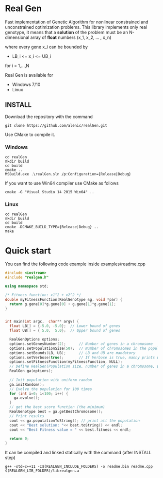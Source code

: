 # Real Gen
Fast implementation of Genetic Algorithm for nonlinear constrained and unconstrained optimization problems.
This library implements only real genotype, it means that a **solution** of the problem must be an N-dimensional array of **float** numbers (x_1, x_2, ... , x_n)

where every gene x_i can be bounded by

* LB_i <= x_i <= UB_i

for i = 1,...,N

Real Gen is available for

* Windows 7/10
* Linux

## INSTALL

Download the repository with the command

```
git clone https://github.com/alenic/realGen.git
```

Use CMake to compile it.


### Windows

```
cd realGen
mkdir build
cd build
cmake ..
MSBuild.exe .\realGen.sln /p:Configuration={Release|Debug}
```

If you want to use Win64 compiler use CMake as follows

```
cmake -G "Visual Studio 14 2015 Win64" ..
```

### Linux

```
cd realGen
mkdir build
cd build
cmake -DCMAKE_BUILD_TYPE={Release|Debug} ..
make
```

# Quick start

You can find the following code example inside examples/readme.cpp

```c++
#include <iostream>
#include "realgen.h"

using namespace std;

/* Fitness function: x1^2 + x2^2 */
double myFitnessFunction(RealGenotype &g, void *par) {
  return g.gene[0]*g.gene[0] + g.gene[1]*g.gene[1];
}


int main(int argc,  char** argv) {
  float LB[] = {-5.0, -5.0};  // Lower bound of genes
  float UB[] = { 5.0,  5.0};  // Upper bound of genes

  RealGenOptions options;
  options.setGenesNumber(2);      // Number of genes in a chromosome
  options.setPopulationSize(50);  // Number of chromosomes in the population
  options.setBounds(LB, UB);      // LB and UB are mandatory
  options.setVerbose(true);       // If Verbose is true, manny prints will appear
  options.setFitnessFunction(myFitnessFunction, NULL);
  // Define RealGen(Population size, number of genes in a chromosome, LB, UB)
  RealGen ga(options);
  
  // Init population with uniform random
  ga.initRandom();
  // Evolve the population for 100 times
  for (int i=0; i<100; i++) {
    ga.evolve();
  }
  // get the best score function (the minimum)
  RealGenotype best = ga.getBestChromosome();
  // Print results
  cout << ga.populationToString(); // print all the population
  cout << "Best solution: "<< best.toString() << endl;
  cout << "Best Fitness value = " << best.fitness << endl;
  
  return 0;
}

  ```
  
  It can be compiled and linked statically with the command (after INSTALL step)
  ```
  g++ -std=c++11 -I$(REALGEN_INCLUDE_FOLDERS) -o readme.bin readme.cpp $(REALGEN_LIB_FOLDER)/librealgen.a
  ```
  

